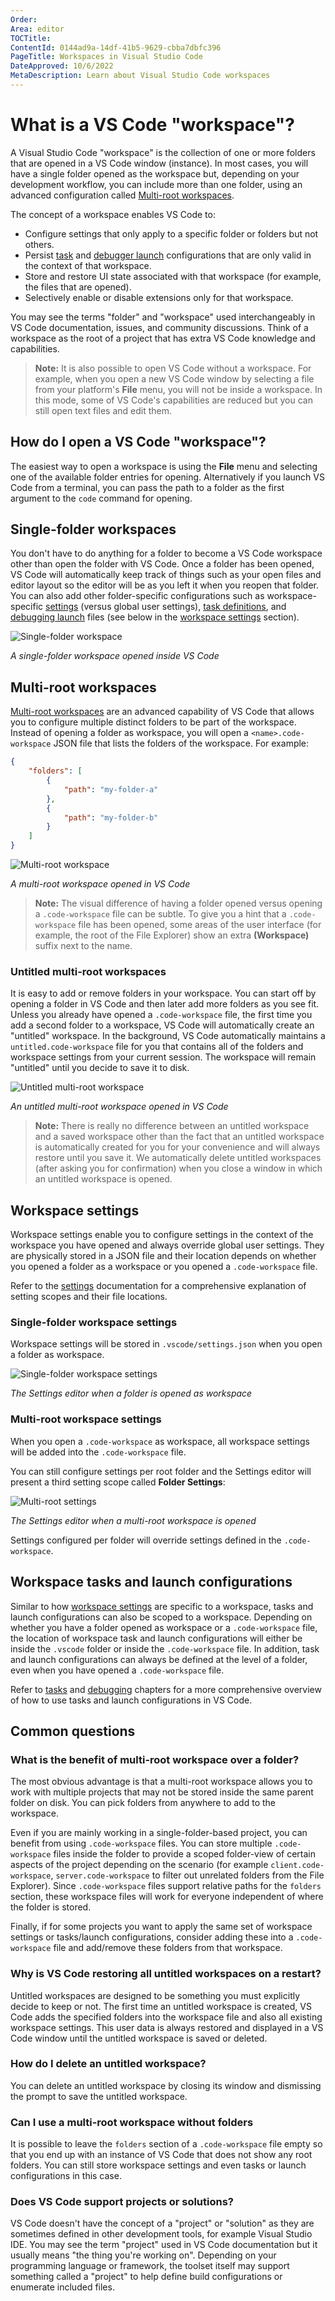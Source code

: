 ```yaml
---
Order:
Area: editor
TOCTitle:
ContentId: 0144ad9a-14df-41b5-9629-cbba7dbfc396
PageTitle: Workspaces in Visual Studio Code
DateApproved: 10/6/2022
MetaDescription: Learn about Visual Studio Code workspaces
---
```

# What is a VS Code "workspace"?

A Visual Studio Code "workspace" is the collection of one or more folders that are opened in a VS Code window (instance). In most cases, you will have a single folder opened as the workspace but, depending on your development workflow, you can include more than one folder, using an advanced configuration called [Multi-root workspaces](#multiroot-workspaces).

The concept of a workspace enables VS Code to:

* Configure settings that only apply to a specific folder or folders but not others.
* Persist [task](/docs/editor/tasks.md) and [debugger launch](/docs/editor/debugging.md) configurations that are only valid in the context of that workspace.
* Store and restore UI state associated with that workspace (for example, the files that are opened).
* Selectively enable or disable extensions only for that workspace.

You may see the terms "folder" and "workspace" used interchangeably in VS Code documentation, issues, and community discussions. Think of a workspace as the root of a project that has extra VS Code knowledge and capabilities.

> **Note:** It is also possible to open VS Code without a workspace. For example, when you open a new VS Code window by selecting a file from your platform's **File** menu, you will not be inside a workspace. In this mode, some of VS Code's capabilities are reduced but you can still open text files and edit them.

## How do I open a VS Code "workspace"?

The easiest way to open a workspace is using the **File** menu and selecting one of the available folder entries for opening. Alternatively if you launch VS Code from a terminal, you can pass the path to a folder as the first argument to the `code` command for opening.

## Single-folder workspaces

You don't have to do anything for a folder to become a VS Code workspace other than open the folder with VS Code. Once a folder has been opened, VS Code will automatically keep track of things such as your open files and editor layout so the editor will be as you left it when you reopen that folder. You can also add other folder-specific configurations such as workspace-specific [settings](/docs/getstarted/settings.md) (versus global user settings), [task definitions](/docs/editor/tasks.md), and [debugging launch](/docs/editor/debugging.md) files (see below in the [workspace settings](#workspace-settings) section).

![Single-folder workspace](images/workspaces/single-folder-workspace.png)

*A single-folder workspace opened inside VS Code*

## Multi-root workspaces

[Multi-root workspaces](/docs/editor/multi-root-workspaces.md) are an advanced capability of VS Code that allows you to configure multiple distinct folders to be part of the workspace. Instead of opening a folder as workspace, you will open a `<name>.code-workspace` JSON file that lists the folders of the workspace. For example:

```json
{
    "folders": [
        {
            "path": "my-folder-a"
        },
        {
            "path": "my-folder-b"
        }
    ]
}
```

![Multi-root workspace](images/workspaces/multi-root-workspace.png)

*A multi-root workspace opened in VS Code*

> **Note:** The visual difference of having a folder opened versus opening a `.code-workspace` file can be subtle. To give you a hint that a `.code-workspace` file has been opened, some areas of the user interface (for example, the root of the File Explorer) show an extra **(Workspace)** suffix next to the name.

### Untitled multi-root workspaces

It is easy to add or remove folders in your workspace. You can start off by opening a folder in VS Code and then later add more folders as you see fit. Unless you already have opened a `.code-workspace` file, the first time you add a second folder to a workspace, VS Code will automatically create an "untitled" workspace. In the background, VS Code automatically maintains a `untitled.code-workspace` file for you that contains all of the folders and workspace settings from your current session. The workspace will remain "untitled" until you decide to save it to disk.

![Untitled multi-root workspace](images/workspaces/untitled-workspace.png)

*An untitled multi-root workspace opened in VS Code*

> **Note:** There is really no difference between an untitled workspace and a saved workspace other than the fact that an untitled workspace is automatically created for you for your convenience and will always restore until you save it. We automatically delete untitled workspaces (after asking you for confirmation) when you close a window in which an untitled workspace is opened.

## Workspace settings

Workspace settings enable you to configure settings in the context of the workspace you have opened and always override global user settings. They are physically stored in a JSON file and their location depends on whether you opened a folder as a workspace or you opened a `.code-workspace` file.

Refer to the [settings](/docs/getstarted/settings.md) documentation for a comprehensive explanation of setting scopes and their file locations.

### Single-folder workspace settings

Workspace settings will be stored in `.vscode/settings.json` when you open a folder as workspace.

![Single-folder workspace settings](images/workspaces/single-folder-settings.png)

*The Settings editor when a folder is opened as workspace*

### Multi-root workspace settings

When you open a `.code-workspace` as workspace, all workspace settings will be added into the `.code-workspace` file.

You can still configure settings per root folder and the Settings editor will present a third setting scope called **Folder Settings**:

![Multi-root settings](images/workspaces/multi-root-settings.png)

*The Settings editor when a multi-root workspace is opened*

Settings configured per folder will override settings defined in the `.code-workspace`.

## Workspace tasks and launch configurations

Similar to how [workspace settings](#workspace-settings) are specific to a workspace, tasks and launch configurations can also be scoped to a workspace. Depending on whether you have a folder opened as workspace or a `.code-workspace` file, the location of workspace task and launch configurations will either be inside the `.vscode` folder or inside the `.code-workspace` file. In addition, task and launch configurations can always be defined at the level of a folder, even when you have opened a `.code-workspace` file.

Refer to [tasks](/docs/editor/tasks.md) and [debugging](/docs/editor/debugging.md) chapters for a more comprehensive overview of how to use tasks and launch configurations in VS Code.

## Common questions

### What is the benefit of multi-root workspace over a folder?

The most obvious advantage is that a multi-root workspace allows you to work with multiple projects that may not be stored inside the same parent folder on disk. You can pick folders from anywhere to add to the workspace.

Even if you are mainly working in a single-folder-based project, you can benefit from using `.code-workspace` files. You can store multiple `.code-workspace` files inside the folder to provide a scoped folder-view of certain aspects of the project depending on the scenario (for example `client.code-workspace`, `server.code-workspace` to filter out unrelated folders from the File Explorer). Since `.code-workspace` files support relative paths for the `folders` section, these workspace files will work for everyone independent of where the folder is stored.

Finally, if for some projects you want to apply the same set of workspace settings or tasks/launch configurations, consider adding these into a `.code-workspace` file and add/remove these folders from that workspace.

### Why is VS Code restoring all untitled workspaces on a restart?

Untitled workspaces are designed to be something you must explicitly decide to keep or not. The first time an untitled workspace is created, VS Code adds the specified folders into the workspace file and also all existing workspace settings. This user data is always restored and displayed in a VS Code window until the untitled workspace is saved or deleted.

### How do I delete an untitled workspace?

You can delete an untitled workspace by closing its window and dismissing the prompt to save the untitled workspace.

### Can I use a multi-root workspace without folders

It is possible to leave the `folders` section of a `.code-workspace` file empty so that you end up with an instance of VS Code that does not show any root folders. You can still store workspace settings and even tasks or launch configurations in this case.

### Does VS Code support projects or solutions?

VS Code doesn't have the concept of a "project" or "solution" as they are sometimes defined in other development tools, for example Visual Studio IDE. You may see the term "project" used in VS Code documentation but it usually means "the thing you're working on". Depending on your programming language or framework, the toolset itself may support something called a "project" to help define build configurations or enumerate included files.
